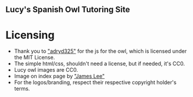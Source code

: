 ## Lucy's Spanish Owl Tutoring Site

# Licensing
* Thank you to ["adryd325"](https://github.com/adryd325/oneko.js) for the js for the owl, which is licensed under the MIT License.
* The simple html/css, shouldn't need a license, but if needed, it's CC0.
* Lucy owl images are CC0.
* Image on index page by ["James Lee"](https://unsplash.com/@picsbyjameslee?utm_source=unsplash&utm_medium=referral&utm_content=creditCopyText)
* For the logos/branding, respect their respective copyright holder's terms.
